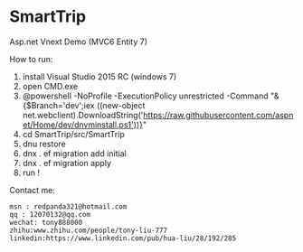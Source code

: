 # SmartTrip
Asp.net Vnext Demo (MVC6 Entity 7)

How to run:

1. install Visual Studio 2015 RC (windows 7)
2. open CMD.exe
3. @powershell -NoProfile -ExecutionPolicy unrestricted -Command "&{$Branch='dev';iex ((new-object net.webclient).DownloadString('https://raw.githubusercontent.com/aspnet/Home/dev/dnvminstall.ps1'))}"
4. cd SmartTrip/src/SmartTrip
5. dnu restore
6. dnx . ef migration add initial
7. dnx . ef migration apply
8. run !

Contact me:

    msn : redpanda321@hotmail.com
    qq : 12070132@qq.com
    wechat: tony888000
    zhihu:www.zhihu.com/people/tony-liu-777
    linkedin:https://www.linkedin.com/pub/hua-liu/28/192/285
 
